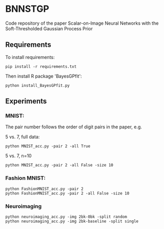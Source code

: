 # BNNSTGP
Code repository of the paper Scalar-on-Image Neural Networks with the Soft-Thresholded Gaussian Process Prior

## Requirements

To install requirements:

```
pip install -r requirements.txt
```

Then install R package 'BayesGPfit':

```
python install_BayesGPfit.py
```

## Experiments

### MNIST: 
The pair number follows the order of digit pairs in the paper, e.g.

5 vs. 7, full data:

```
python MNIST_acc.py -pair 2 -all True
```

5 vs. 7, n=10

```
python MNIST_acc.py -pair 2 -all False -size 10
```

### Fashion MNIST: 

```
python FashionMNIST_acc.py -pair 2
python FashionMNIST_acc.py -pair 2 -all False -size 10
```

### Neuroimaging

```
python neuroimaging_acc.py -img 2bk-0bk -split random
python neuroimaging_acc.py -img 2bk-baseline -split single
```




